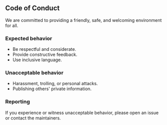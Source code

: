 ## Code of Conduct

We are committed to providing a friendly, safe, and welcoming environment for all.

### Expected behavior
- Be respectful and considerate.
- Provide constructive feedback.
- Use inclusive language.

### Unacceptable behavior
- Harassment, trolling, or personal attacks.
- Publishing others' private information.

### Reporting
If you experience or witness unacceptable behavior, please open an issue or contact the maintainers.

